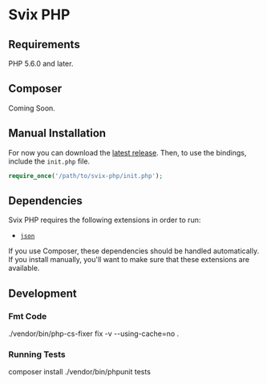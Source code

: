 # Svix PHP

## Requirements

PHP 5.6.0 and later.

## Composer

Coming Soon.

## Manual Installation

For now you can download the [latest release](https://github.com/svixhq/svix-libs/releases). Then, to use the bindings, include the `init.php` file.

```php
require_once('/path/to/svix-php/init.php');
```

## Dependencies

Svix PHP requires the following extensions in order to run:

-   [`json`](https://secure.php.net/manual/en/book.json.php)

If you use Composer, these dependencies should be handled automatically. If you install manually, you'll want to make sure that these extensions are available.

## Development

### Fmt Code

./vendor/bin/php-cs-fixer fix -v --using-cache=no .

### Running Tests

composer install
./vendor/bin/phpunit tests